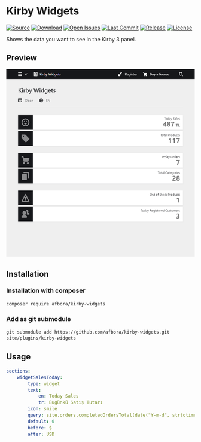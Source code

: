 # Kirby Widgets

[![Source](https://img.shields.io/badge/source-afbora/kirby-widgets-blue?style=flat-square)](https://github.com/afbora/kirby-widgets)
[![Download](https://img.shields.io/packagist/dt/afbora/kirby-widgets?style=flat-square)](https://github.com/afbora/kirby-widgets)
[![Open Issues](https://img.shields.io/github/issues-raw/afbora/kirby-widgets?style=flat-square)](https://github.com/afbora/kirby-widgets)
[![Last Commit](https://img.shields.io/github/last-commit/afbora/kirby-widgets?style=flat-square)](https://github.com/afbora/kirby-widgets)
[![Release](https://img.shields.io/github/v/release/afbora/kirby-widgets?style=flat-square)](https://github.com/afbora/kirby-widgets)
[![License](https://img.shields.io/github/license/afbora/kirby-widgets?style=flat-square)](https://github.com/afbora/kirby-widgets)

Shows the data you want to see in the Kirby 3 panel.

## Preview

![Kirby Builder Screenshot](https://raw.githubusercontent.com/afbora/kirby-widgets/master/preview.png)

## Installation

### Installation with composer

```ssh
composer require afbora/kirby-widgets
```

### Add as git submodule

```ssh
git submodule add https://github.com/afbora/kirby-widgets.git site/plugins/kirby-widgets
```

## Usage

```yaml
sections:
    widgetSalesToday:
        type: widget
        text:
            en: Today Sales
            tr: Bugünkü Satış Tutarı
        icon: smile
        query: site.orders.completedOrdersTotal(date("Y-m-d", strtotime("-1 day")))
        default: 0
        before: $
        after: USD
```
